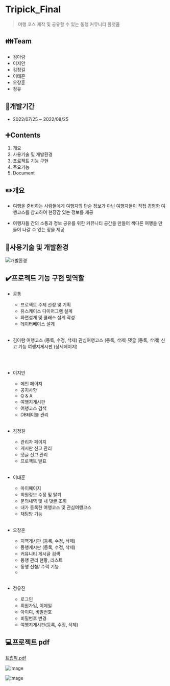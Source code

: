 # Tripick_Final
> 여행 코스 제작 및 공유할 수 있는 동행 커뮤니티 플랫폼






## :family:Team
+ 김아람
+ 이지안
+ 김정길
+ 이태훈
+ 오장훈
+ 정유


## :calendar:개발기간
+ 2022/07/25 ~ 2022/08/25

## :heavy_plus_sign:Contents
1. 개요
3. 사용기술 및 개발환경
4. 프로젝트 기능 구현
5. 주요기능
6. Document

## :pencil2:개요
- 여행을 준비하는 사람들에게 여행지의 단순 정보가 아닌 여행자들이 직접 경험한 여행코스를 참고하여 현장감 있는 정보를 제공

- 여행자들 간의 소통과 정보 공유를 위한 커뮤니티 공간을 만들어 색다른 여행을 만들어 나갈 수 있는 장을 제공

## :hammer:사용기술 및 개발환경
![개발환경](https://user-images.githubusercontent.com/110151138/206117535-2d4d508e-b2cf-4fec-961f-5106788c0cce.jpg)


## :heavy_check_mark:프로젝트 기능 구현 및역할
+ 공통
  + 프로젝트 주제 선정 및 기획
  + 유스케이스 다이어그램 설계
  + 화면설계 및 클래스 설계 작성
  + 데이터베이스 설계
<br><br>

+ 김아람
   여행코스 (등록, 수정, 삭제)
   관심여행코스 (등록, 삭제)
   댓글 (등록, 삭제)
   신고 기능
   여행지게시판 (상세페이지)

<br><br>


+ 이지안
  + 메인 페이지
  + 공지사항
  + Q & A
  + 여행지게시판
  + 여행코스 검색
  + DB테이블 관리
<br><br>


+ 김정길
  + 관리자 페이지
  + 게시판 신고 관리
  + 댓글 신고 관리
  + 프로젝트 발표
<br><br>


+ 이태훈
  + 마이페이지
  + 회원정보 수정 및 탈퇴
  + 문의내역 및 내 댓글 조회
  + 내가 등록한 여행코스 및 관심여행코스
  + 채팅방 기능
<br><br>


+ 오장훈
  + 지역게시판 (등록, 수정, 삭제)
  + 동행게시판 (등록, 수정, 삭제)
  + 커뮤니티 게시글 검색
  + 동행 관리 현황, 리스트
  + 동행 신청/ 수락 기능
  + <br><br>

+ 정유진
  + 로그인
  + 회원가입, 이메일
  + 아이디, 비밀번호
  + 비밀번호 변경
  + 여행지게시판(등록, 수정, 삭제)


## :computer:프로젝트 pdf
[트립픽.pdf](https://github.com/ryandev7/Tripick_Final/files/10163657/pdf.pdf)

![image](https://user-images.githubusercontent.com/110151138/206121261-e520c23a-8aee-4167-86d7-3ceba534d672.png)

![image](https://user-images.githubusercontent.com/110151138/206121422-4619cda8-fede-49f0-a331-d8f1be57a8f1.png)

